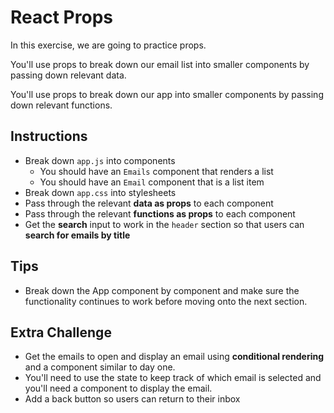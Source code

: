 # React Props

In this exercise, we are going to practice props.

You'll use props to break down our email list into smaller components by passing down relevant data.

You'll use props to break down our app into smaller components by passing down relevant functions.

## Instructions

- Break down `app.js` into components
    - You should have an `Emails` component that renders a list
    - You should have an `Email` component that is a list item
- Break down `app.css` into stylesheets
- Pass through the relevant **data as props** to each component
- Pass through the relevant **functions as props** to each component
- Get the **search** input to work in the `header` section so that users can **search for emails by title**

## Tips

- Break down the App component by component and make sure the functionality continues to work before moving onto the next section.

## Extra Challenge

- Get the emails to open and display an email using **conditional rendering** and a component similar to day one.
- You'll need to use the state to keep track of which email is selected and you'll need a component to display the email.
- Add a back button so users can return to their inbox
